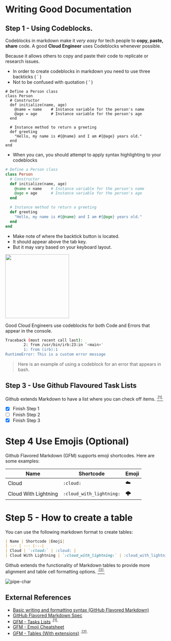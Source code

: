 # Writing Good Documentation

## Step 1 - Using Codeblocks.

Codeblocks in markdown make it *very easy* for tech people to **copy, paste, share** code.
A good __Cloud Engineer__ uses Codeblocks whenever possible.

Because it allows others to copy and paste their code to replicate or research issues.


- In order to create codeblocks in markdown you need to use three backticks ( ` )
- Not to be confused with quotation ( ' )
  
```
# Define a Person class
class Person
  # Constructor
  def initialize(name, age)
    @name = name    # Instance variable for the person's name
    @age = age      # Instance variable for the person's age
  end

  # Instance method to return a greeting
  def greeting
    "Hello, my name is #{@name} and I am #{@age} years old."
  end
end
```

- When you can, you should attempt to apply syntax highlighting to your codeblocks

```ruby
# Define a Person class
class Person
  # Constructor
  def initialize(name, age)
    @name = name    # Instance variable for the person's name
    @age = age      # Instance variable for the person's age
  end

  # Instance method to return a greeting
  def greeting
    "Hello, my name is #{@name} and I am #{@age} years old."
  end
end
```

- Make note of where the backtick button is located.
- It should appear above the tab key.
- But it may vary based on your keyboard layout.

<img width="200px" src="https://github.com/nasmas13/github-docs-example/assets/75570693/51c1eef9-b064-4d4d-ae73-d49b2a83cafa" />

Good Cloud Engineers use codeblocks for both Code and Errors that appear in the console.



```bash
Traceback (most recent call last):
        2: from /usr/bin/irb:23:in `<main>'
        1: from (irb):1
RuntimeError: This is a custom error message
```

> Here is an example of using a codeblock for an error that appears in bash.

## Step 3 - Use Github Flavoured Task Lists 

Github extends Markdown to have a list where you can check off items. [<sup>.[1].<sup>](#external-references) 

- [x] Finish Step 1
- [ ] Finish Step 2
- [x] Finish Step 3

# Step 4 Use Emojis (Optional) 

Github Flavored Markdown (GFM) supports emoji shortcodes.
Here are some examples:

| Name | Shortcode |Emoji|
| --- | --- |---|
| Cloud | `:cloud:` | :cloud: |
| Cloud With Lightning | `:cloud_with_lightning:` | :cloud_with_lightning: | 

# Step 5 - How to create a table


You can use the following markdown format to create tables:

```md
| Name | Shortcode |Emoji|
| --- | --- |---|
| Cloud | `:cloud:` | :cloud: |
| Cloud With Lightning | `:cloud_with_lightning:` | :cloud_with_lightning: | 
```
Github extends the functionality of Markdown tables to provide more alignment and table cell formatting options. [<sup>.[2].<sup>](#external-references)

![pipe-char](https://github.com/nasmas13/github-docs-example/assets/75570693/7595ece9-d8d1-42b5-afb4-782c4c83ab6a)

## External References

- [Basic writing and formatting syntax (GitHub Flavored Markdown)](https://docs.github.com/en/get-started/writing-on-github/getting-started-with-writing-and-formatting-on-github/basic-writing-and-formatting-syntax) 
- [GitHub Flavored Markdown Spec](https://github.github.com/gfm/)
- [GFM - Tasks Lists](https://docs.github.com/en/get-started/writing-on-github/getting-started-with-writing-and-formatting-on-github/basic-writing-and-formatting-syntax#task-lists) <sup>.[1].<sup>
- [GFM - Emoji Cheatsheet](https://github.com/ikatyang/emoji-cheat-sheet)
- [GFM - Tables (With extensions)](https://github.github.com/gfm/#tables-extension-) <sup>.[2].<sup> 

  





